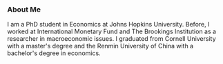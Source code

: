 ### About Me

I am a PhD student in Economics at Johns Hopkins University. Before, I worked at International Monetary Fund and The Brookings Institution as a researcher in macroeconomic issues. I graduated from Cornell University with a master's degree and the Renmin University of China with a bachelor's degree in economics. 
